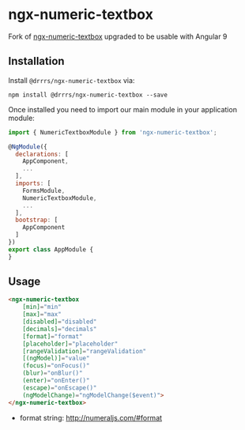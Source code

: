 # ngx-numeric-textbox

Fork of [ngx-numeric-textbox](https://github.com/leovo2708/ngx-numeric-textbox) upgraded to be usable with Angular 9

## Installation

Install `@drrrs/ngx-numeric-textbox` via:
```shell
npm install @drrrs/ngx-numeric-textbox --save
```
Once installed you need to import our main module in your application module:
```js
import { NumericTextboxModule } from 'ngx-numeric-textbox';

@NgModule({
  declarations: [
    AppComponent,
    ...
  ],
  imports: [
    FormsModule,
    NumericTextboxModule,
    ...
  ],  
  bootstrap: [
    AppComponent
  ]
})
export class AppModule {
}
```

## Usage

```html
<ngx-numeric-textbox
    [min]="min"
    [max]="max"
    [disabled]="disabled"
    [decimals]="decimals"
    [format]="format"
    [placeholder]="placeholder"
    [rangeValidation]="rangeValidation"
    [(ngModel)]="value"
    (focus)="onFocus()"
    (blur)="onBlur()"
    (enter)="onEnter()"
    (escape)="onEscape()"
    (ngModelChange)="ngModelChange($event)">
</ngx-numeric-textbox>
```

* format string: http://numeraljs.com/#format
